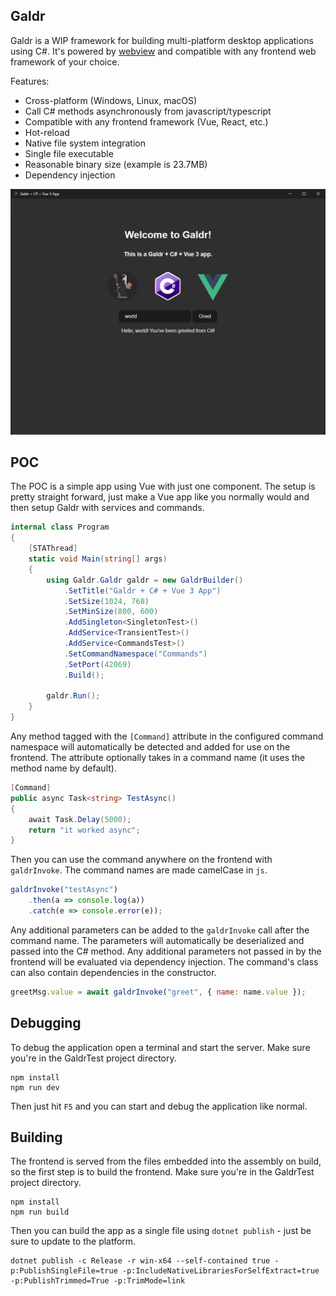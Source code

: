 ## Galdr

Galdr is a WIP framework for building multi-platform desktop applications using C#. It's powered by [webview](https://github.com/webview/webview) and compatible with any frontend web framework of your choice.

Features:
* Cross-platform (Windows, Linux, macOS)
* Call C# methods asynchronously from javascript/typescript
* Compatible with any frontend framework (Vue, React, etc.)
* Hot-reload
* Native file system integration
* Single file executable
* Reasonable binary size (example is 23.7MB)
* Dependency injection

![screenshot](screenshot.png)

## POC

The POC is a simple app using Vue with just one component. The setup is pretty straight forward, just make a Vue app like you normally would and then setup Galdr with services and commands.

```cs
internal class Program
{
    [STAThread]
    static void Main(string[] args)
    {
        using Galdr.Galdr galdr = new GaldrBuilder()
            .SetTitle("Galdr + C# + Vue 3 App")
            .SetSize(1024, 768)
            .SetMinSize(800, 600)
            .AddSingleton<SingletonTest>()
            .AddService<TransientTest>()
            .AddService<CommandsTest>()
            .SetCommandNamespace("Commands")
            .SetPort(42069)
            .Build();

        galdr.Run();
    }
}
```

Any method tagged with the `[Command]` attribute in the configured command namespace will automatically be detected and added for use on the frontend. The attribute optionally takes in a command name (it uses the method name by default).

```cs
[Command]
public async Task<string> TestAsync()
{
    await Task.Delay(5000);
    return "it worked async";
}
```

Then you can use the command anywhere on the frontend with `galdrInvoke`. The command names are made camelCase in `js`.

```js
galdrInvoke("testAsync")
    .then(a => console.log(a))
    .catch(e => console.error(e));
```

Any additional parameters can be added to the `galdrInvoke` call after the command name. The parameters will automatically be deserialized and passed into the C# method. Any additional parameters not passed in by the frontend will be evaluated via dependency injection. The command's class can also contain dependencies in the constructor.

```js
greetMsg.value = await galdrInvoke("greet", { name: name.value });
```

## Debugging

To debug the application open a terminal and start the server. Make sure you're in the GaldrTest project directory.

```
npm install
npm run dev
```

Then just hit `F5` and you can start and debug the application like normal.

## Building

The frontend is served from the files embedded into the assembly on build, so the first step is to build the frontend. Make sure you're in the GaldrTest project directory.

```
npm install
npm run build
```

Then you can build the app as a single file using `dotnet publish` - just be sure to update to the platform.

```
dotnet publish -c Release -r win-x64 --self-contained true -p:PublishSingleFile=true -p:IncludeNativeLibrariesForSelfExtract=true -p:PublishTrimmed=True -p:TrimMode=link
```
